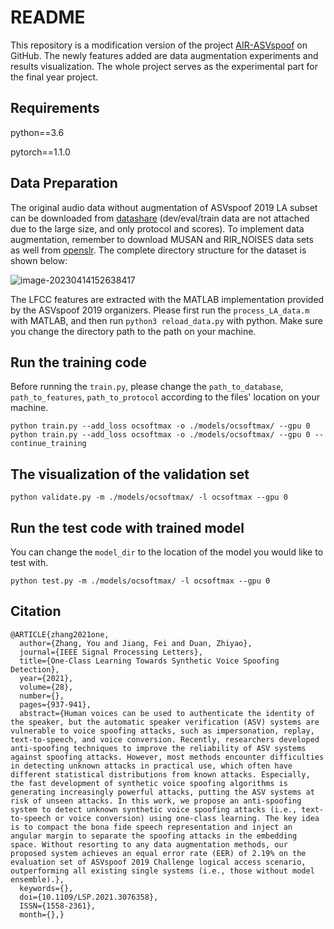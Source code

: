# README

This repository is a modification version of the project [AIR-ASVspoof](https://github.com/yzyouzhang/AIR-ASVspoof) on GitHub. The newly features added are data augmentation experiments and results visualization. The whole project serves as the experimental part for the final year project.

## Requirements

python==3.6

pytorch==1.1.0

## Data Preparation

The original audio data without augmentation of ASVspoof 2019 LA subset can be downloaded from [datashare](https://datashare.ed.ac.uk/handle/10283/3336) (dev/eval/train data are not attached due to the large size, and only protocol and scores). To implement data augmentation, remember to download MUSAN and RIR_NOISES data sets as well from [openslr](http://www.openslr.org/resources.php). The complete directory structure for the dataset is shown below:

![image-20230414152638417](C:\Users\dell\AppData\Roaming\Typora\typora-user-images\image-20230414152638417.png)

The LFCC features are extracted with the MATLAB implementation provided by the ASVspoof 2019 organizers. Please first run the `process_LA_data.m` with MATLAB, and then run `python3 reload_data.py` with python.
Make sure you change the directory path to the path on your machine.

## Run the training code

Before running the `train.py`, please change the `path_to_database`, `path_to_features`, `path_to_protocol` according to the files' location on your machine.

```
python train.py --add_loss ocsoftmax -o ./models/ocsoftmax/ --gpu 0
python train.py --add_loss ocsoftmax -o ./models/ocsoftmax/ --gpu 0 --continue_training
```

## The visualization of the validation set

```
python validate.py -m ./models/ocsoftmax/ -l ocsoftmax --gpu 0
```

## Run the test code with trained model

You can change the `model_dir` to the location of the model you would like to test with.

```
python test.py -m ./models/ocsoftmax/ -l ocsoftmax --gpu 0
```

## Citation

```
@ARTICLE{zhang2021one,
  author={Zhang, You and Jiang, Fei and Duan, Zhiyao},
  journal={IEEE Signal Processing Letters}, 
  title={One-Class Learning Towards Synthetic Voice Spoofing Detection}, 
  year={2021},
  volume={28},
  number={},
  pages={937-941},
  abstract={Human voices can be used to authenticate the identity of the speaker, but the automatic speaker verification (ASV) systems are vulnerable to voice spoofing attacks, such as impersonation, replay, text-to-speech, and voice conversion. Recently, researchers developed anti-spoofing techniques to improve the reliability of ASV systems against spoofing attacks. However, most methods encounter difficulties in detecting unknown attacks in practical use, which often have different statistical distributions from known attacks. Especially, the fast development of synthetic voice spoofing algorithms is generating increasingly powerful attacks, putting the ASV systems at risk of unseen attacks. In this work, we propose an anti-spoofing system to detect unknown synthetic voice spoofing attacks (i.e., text-to-speech or voice conversion) using one-class learning. The key idea is to compact the bona fide speech representation and inject an angular margin to separate the spoofing attacks in the embedding space. Without resorting to any data augmentation methods, our proposed system achieves an equal error rate (EER) of 2.19% on the evaluation set of ASVspoof 2019 Challenge logical access scenario, outperforming all existing single systems (i.e., those without model ensemble).},
  keywords={},
  doi={10.1109/LSP.2021.3076358},
  ISSN={1558-2361},
  month={},}
```